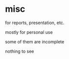 # misc
for reports, presentation, etc.

mostly for personal use

some of them are incomplete 

nothing to see
